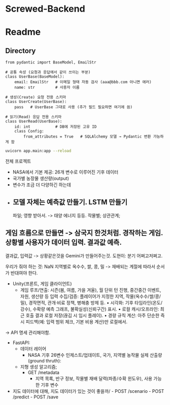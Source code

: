 # Screwed-Backend

# Readme

## Directory
```
from pydantic import BaseModel, EmailStr

# 공통 속성 (요청과 응답에서 같이 쓰이는 부분)
class UserBase(BaseModel):
    email: EmailStr   # 이메일 형태 자동 검사 (aaa@bbb.com 아니면 에러)
    name: str         # 사용자 이름

# 생성(Create) 요청 전용 스키마
class UserCreate(UserBase):
    pass   # UserBase 그대로 사용 (추가 필드 필요하면 여기에 씀)

# 읽기(Read) 응답 전용 스키마
class UserRead(UserBase):
    id: int           # DB에 저장된 고유 ID
    class Config:
        from_attributes = True   # SQLAlchemy 모델 → Pydantic 변환 가능하게 함
```

```bash
uvicorn app.main:app --reload
```

전체 프로젝트
- NASA에서 기본 제공: 26개 변수로 이루어진 기후 데이터
- 국가별 농장물 생산량(output)
- 변수가 조금 더 다양하긴 하는데
- 모델 자체는 
    예측값 만들기. 
    LSTM 만들기
    - 
    파일; 영향 받아서. 
    -> 태양 에너지 등등. 
    작물별; 상관관계;

게임 흐름으로 만들면 -> 삼국지 한것처럼. 
경작하는 게임. 
상황별 사용자가 데이터 입력. 
결과값 예측. 
- 
결과값, 입력값 -> 상황같은것을 Gemini가 만들어주는것. 
도현이: 분기 어쩌고저쩌고. 

우리가 줘야 하는 것: 
    NaN
    지역별로 옥수수, 쌀, 콩, 밀 -> 재배되는 계절에 따라서 
    순서가 반대여야 한다. 

- Unity(프론트, 게임 클라이언트)
    - 게임 루프/연출: 시즌(봄, 여름, 가을 겨울), 월 단위 턴 진행, 중간중간 이벤트, 자원, 생산량 등
    입력 수집/검증: 플레이어가 지정한 지역, 작물(옥수수/쌀/콩/밀), 경작면적, 관개·비료 정책, 병해충 방제 등.
	•	시각화: 기후 타임라인(온도/강수), 수확량 예측 그래프, 불확실성(신뢰구간) 표시.
	•	로컬 캐시/오프라인: 최근 호출 결과 로컬 저장(끊김 시 임시 플레이).
	•	경량 규칙 계산: 아주 단순한 즉시 피드백(예: 입력 범위 체크, 기본 비용 계산)만 로컬에서.


-> API 명세 관리해야함. 

- FastAPI:
    - 데이터 레이어
        - NASA 기후 26변수 인제스트/업데이트, 국가, 지역별 농작물 실제 산출량(ground thruth):
    - 지형 생성 알고리즘; 
        - GET /metadata
            - 지역 목록, 반구 정보, 작물별 재배 달력(파종/수확 윈도우), 사용 가능한 기후 변수 
- 지도 데이터에 대해, 지도 데이터가 있는 것이 좋을까/
        - POST /scenario
        - POST /predict
        - POST /save
